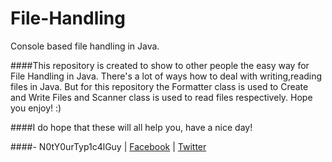 # File-Handling
Console based file handling in Java.

####This repository is created to show to other people the easy way for File Handling in Java. There's a lot of ways how to deal with writing,reading files in Java. But for this repository the Formatter class is used to Create and Write Files and Scanner class is used to read files respectively. Hope you enjoy! :) 

####I do hope that these will all help you, have a nice day!

####- N0tY0urTyp1c4lGuy | <a href = "https://fb.com/christian.balderrama.71">Facebook</a> | <a href = "https://twitter.com/DevSlashXtian">Twitter</a>
